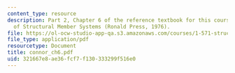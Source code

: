 ```yaml
---
content_type: resource
description: Part 2, Chapter 6 of the reference textbook for this course, Analysis
  of Structural Member Systems (Ronald Press, 1976).
file: https://ol-ocw-studio-app-qa.s3.amazonaws.com/courses/1-571-structural-analysis-and-control-spring-2004/321667e8ae36fcf7f130333299f516e0_connor_ch6.pdf
file_type: application/pdf
resourcetype: Document
title: connor_ch6.pdf
uid: 321667e8-ae36-fcf7-f130-333299f516e0
---
```

